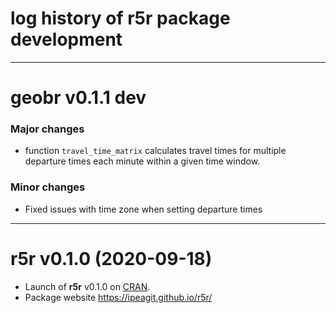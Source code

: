# log history of r5r package development


-------------------------------------------------------
# geobr v0.1.1 dev


### Major changes

* function `travel_time_matrix` calculates travel times for multiple departure 
times each minute within a given time window.


### Minor changes
* Fixed issues with time zone when setting departure times


-------------------------------------------------------
# r5r v0.1.0 (2020-09-18)

* Launch of **r5r** v0.1.0 on [CRAN](https://cran.r-project.org/web/packages/r5r/index.html).
* Package website https://ipeagit.github.io/r5r/
